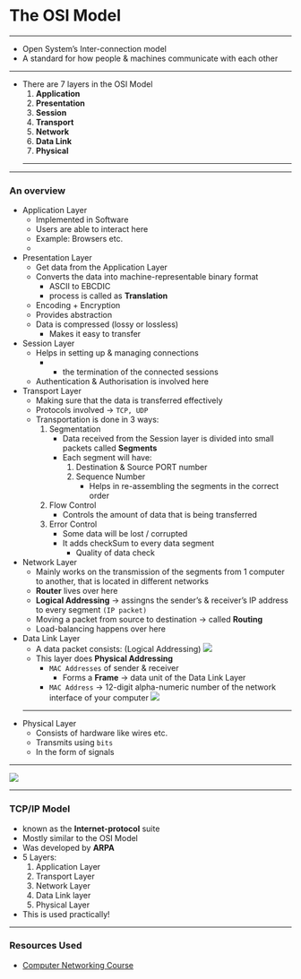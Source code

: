 # The OSI Model

---

- Open System’s Inter-connection model
- A standard for how people & machines communicate with each other

---

- There are 7 layers in the OSI Model
  1. **Application**
  2. **Presentation**
  3. **Session**
  4. **Transport**
  5. **Network**
  6. **Data Link**
  7. **Physical**
  ***

---

### An overview

- Application Layer
  - Implemented in Software
  - Users are able to interact here
  - Example: Browsers etc.
  -
- Presentation Layer
  - Get data from the Application Layer
  - Converts the data into machine-representable binary format
    - ASCII to EBCDIC
    - process is called as **Translation**
  - Encoding + Encryption
  - Provides abstraction
  - Data is compressed (lossy or lossless)
    - Makes it easy to transfer
- Session Layer
  - Helps in setting up & managing connections
    - - the termination of the connected sessions
  - Authentication & Authorisation is involved here
- Transport Layer
  - Making sure that the data is transferred effectively
  - Protocols involved → `TCP, UDP`
  - Transportation is done in 3 ways:
    1. Segmentation
       - Data received from the Session layer is divided into small packets called **Segments**
       - Each segment will have:
         1. Destination & Source PORT number
         2. Sequence Number
            - Helps in re-assembling the segments in the correct order
    2. Flow Control
       - Controls the amount of data that is being transferred
    3. Error Control
       - Some data will be lost / corrupted
       - It adds checkSum to every data segment
          - Quality of data check
- Network Layer
  - Mainly works on the transmission of the segments from 1 computer to another, that is located in different networks
  - **Router** lives over here
  - **Logical Addressing** → assingns the sender’s & receiver’s IP address to every segment `(IP packet)`
  - Moving a packet from source to destination → called **Routing**
  - Load-balancing happens over here
- Data Link Layer
  - A data packet consists: (Logical Addressing)
    ![](https://i.imgur.com/ws9Q0Pk.png)
  - This layer does **Physical Addressing**
    - `MAC Addresses` of sender & receiver
      - Forms a **Frame** → data unit of the Data Link Layer
    - `MAC Address` → 12-digit alpha-numeric number of the network interface of your computer
      ![](https://i.imgur.com/knFBEEz.png)
  ***
- Physical Layer
  - Consists of hardware like wires etc.
  - Transmits using `bits`
  - In the form of signals

---

![](https://i.imgur.com/ijG1zkd.png)

---

### TCP/IP Model

- known as the **Internet-protocol** suite
- Mostly similar to the OSI Model
- Was developed by **ARPA**
- 5 Layers:
  1. Application Layer
  2. Transport Layer
  3. Network Layer
  4. Data Link layer
  5. Physical Layer
- This is used practically!

---

### Resources Used

- [Computer Networking Course](https://youtu.be/IPvYjXCsTg8)
